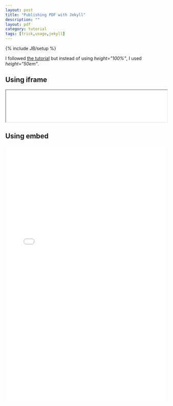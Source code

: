 ```yaml
---
layout: post
title: "Publishing PDF with Jekyll"
description: ""
layout: pdf
category: tutorial
tags: [trick,usage,jekyll]
---
```

{% include JB/setup %}

I followed [the tutorial](http://jamesonzimmer.com/simple-pdf-embed-for-jekyll/) but instead of using *height="100%"*, I used *height="50em"*.

## Using iframe

<iframe src="/pdf/brain_in_a_vat.pdf" width="100%" height="100em">
This browser does not support PDFs. Please download the PDF to view it: <a href="/pdf/brain_in_a_vat.pdf">Download PDF</a>
</iframe>

## Using embed

<embed src="/pdf/brain_in_a_vat.pdf" type="application/pdf" width="100%" height="800px">